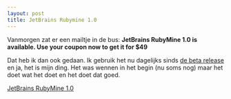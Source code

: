 ```yaml
---
layout: post
title: JetBrains Rubymine 1.0
---
```


Vanmorgen zat er een mailtje in de bus: **JetBrains RubyMine 1.0 is available. Use your coupon now to get it for $49**

Dat heb ik dan ook gedaan. Ik gebruik het nu dagelijks sinds [de beta release](http://atog.be/2009/04/03/rubymine-beta.html) en ja, het is mijn ding. Het was wennen in het begin (nu soms nog) maar het doet wat het doet en het doet dat goed.

[JetBrains RubyMine 1.0](http://www.jetbrains.com/ruby/)